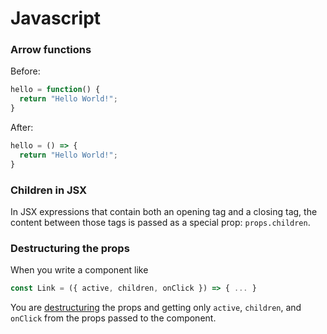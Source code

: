 # Javascript

### Arrow functions

Before:
```javascript
hello = function() {
  return "Hello World!";
}
```
After:
```javascript
hello = () => {
  return "Hello World!";
}
```

### Children in JSX
In JSX expressions that contain both an opening tag and a closing tag,
the content between those tags is passed as a special prop: `props.children`.

### Destructuring the props
When you write a component like
```javascript
const Link = ({ active, children, onClick }) => { ... }
```
You are [destructuring](https://developer.mozilla.org/en-US/docs/Web/JavaScript/Reference/Operators/Destructuring_assignment#Object_destructuring)  the props and getting only `active`, `children`, and `onClick` from the props passed to the component.


